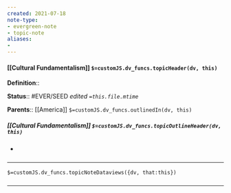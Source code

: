 ```yaml
---
created: 2021-07-18
note-type: 
- evergreen-note
- topic-note
aliases:
- 
---
```

 
#### [[Cultural Fundamentalism]] `$=customJS.dv_funcs.topicHeader(dv, this)`


**Definition**::

**Status**::  #EVER/SEED 
*edited `=this.file.mtime`*

**Parents**:: [[America]]
`$=customJS.dv_funcs.outlinedIn(dv, this)`

##### [[Cultural Fundamentalism]] `$=customJS.dv_funcs.topicOutlineHeader(dv, this)`
- 

### <hr class="dataviews"/>

`$=customJS.dv_funcs.topicNoteDataviews({dv, that:this})`


### <hr class="references"/>